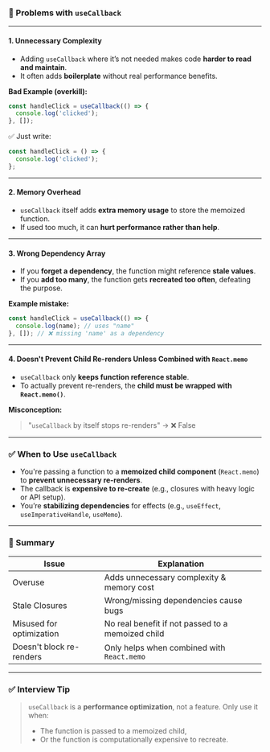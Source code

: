 ### 🚨 Problems with `useCallback`

---

#### 1. **Unnecessary Complexity**

* Adding `useCallback` where it’s not needed makes code **harder to read and maintain**.
* It often adds **boilerplate** without real performance benefits.

**Bad Example (overkill):**

```jsx
const handleClick = useCallback(() => {
  console.log('clicked');
}, []);
```

✅ Just write:

```jsx
const handleClick = () => {
  console.log('clicked');
};
```

---

#### 2. **Memory Overhead**

* `useCallback` itself adds **extra memory usage** to store the memoized function.
* If used too much, it can **hurt performance rather than help**.

---

#### 3. **Wrong Dependency Array**

* If you **forget a dependency**, the function might reference **stale values**.
* If you **add too many**, the function gets **recreated too often**, defeating the purpose.

**Example mistake:**

```jsx
const handleClick = useCallback(() => {
  console.log(name); // uses "name"
}, []); // ❌ missing 'name' as a dependency
```

---

#### 4. **Doesn't Prevent Child Re-renders Unless Combined with `React.memo`**

* `useCallback` only **keeps function reference stable**.
* To actually prevent re-renders, the **child must be wrapped with `React.memo()`**.

**Misconception:**

> "`useCallback` by itself stops re-renders" → ❌ False

---

### ✅ When to Use `useCallback`

* You're passing a function to a **memoized child component** (`React.memo`) to **prevent unnecessary re-renders**.
* The callback is **expensive to re-create** (e.g., closures with heavy logic or API setup).
* You’re **stabilizing dependencies** for effects (e.g., `useEffect`, `useImperativeHandle`, `useMemo`).

---

### 🔁 Summary

| Issue                    | Explanation                                       |
| ------------------------ | ------------------------------------------------- |
| Overuse                  | Adds unnecessary complexity & memory cost         |
| Stale Closures           | Wrong/missing dependencies cause bugs             |
| Misused for optimization | No real benefit if not passed to a memoized child |
| Doesn't block re-renders | Only helps when combined with `React.memo`        |

---

### ✅ Interview Tip

> `useCallback` is a **performance optimization**, not a feature. Only use it when:
>
> * The function is passed to a memoized child,
> * Or the function is computationally expensive to recreate.